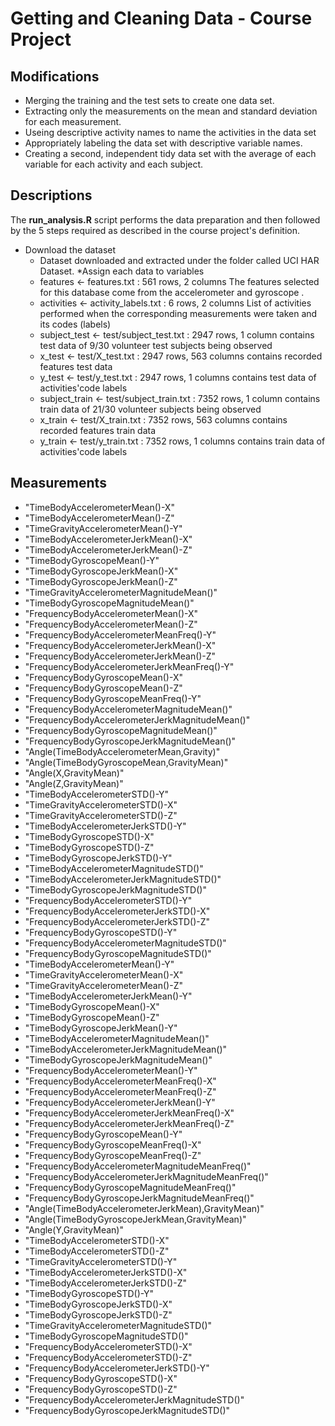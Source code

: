 # Getting and Cleaning Data - Course Project


## Modifications
- Merging the training and the test sets to create one data set.
- Extracting only the measurements on the mean and standard deviation for each measurement.
- Useing descriptive activity names to name the activities in the data set
- Appropriately labeling the data set with descriptive variable names.
- Creating a second, independent tidy data set with the average of each variable for each activity and each subject.

## Descriptions

The **run_analysis.R** script performs the data preparation and then followed by the 5 steps required as described in the course project's definition.

* Download the dataset
  + Dataset downloaded and extracted under the folder called UCI HAR Dataset.
*Assign each data to variables
  + features <- features.txt : 561 rows, 2 columns
   The features selected for this database come from the accelerometer and gyroscope .
  + activities <- activity_labels.txt : 6 rows, 2 columns
   List of activities performed when the corresponding measurements were taken and its codes (labels)
  + subject_test <- test/subject_test.txt : 2947 rows, 1 column
   contains test data of 9/30 volunteer test subjects being observed
  + x_test <- test/X_test.txt : 2947 rows, 563 columns
   contains recorded features test data
  + y_test <- test/y_test.txt : 2947 rows, 1 columns
   contains test data of activities'code labels
  + subject_train <- test/subject_train.txt : 7352 rows, 1 column
   contains train data of 21/30 volunteer subjects being observed
  + x_train <- test/X_train.txt : 7352 rows, 563 columns
   contains recorded features train data
  + y_train <- test/y_train.txt : 7352 rows, 1 columns
   contains train data of activities'code labels


## Measurements
* "TimeBodyAccelerometerMean()-X"
* "TimeBodyAccelerometerMean()-Z"
* "TimeGravityAccelerometerMean()-Y"
* "TimeBodyAccelerometerJerkMean()-X"
* "TimeBodyAccelerometerJerkMean()-Z"
* "TimeBodyGyroscopeMean()-Y"
* "TimeBodyGyroscopeJerkMean()-X"
* "TimeBodyGyroscopeJerkMean()-Z"
* "TimeGravityAccelerometerMagnitudeMean()"
* "TimeBodyGyroscopeMagnitudeMean()"
* "FrequencyBodyAccelerometerMean()-X"
* "FrequencyBodyAccelerometerMean()-Z"
* "FrequencyBodyAccelerometerMeanFreq()-Y"
* "FrequencyBodyAccelerometerJerkMean()-X"
* "FrequencyBodyAccelerometerJerkMean()-Z"
* "FrequencyBodyAccelerometerJerkMeanFreq()-Y"
* "FrequencyBodyGyroscopeMean()-X"
* "FrequencyBodyGyroscopeMean()-Z"
* "FrequencyBodyGyroscopeMeanFreq()-Y"
* "FrequencyBodyAccelerometerMagnitudeMean()"
* "FrequencyBodyAccelerometerJerkMagnitudeMean()"
* "FrequencyBodyGyroscopeMagnitudeMean()"
* "FrequencyBodyGyroscopeJerkMagnitudeMean()"
* "Angle(TimeBodyAccelerometerMean,Gravity)"
* "Angle(TimeBodyGyroscopeMean,GravityMean)"
* "Angle(X,GravityMean)"
* "Angle(Z,GravityMean)"
* "TimeBodyAccelerometerSTD()-Y"
* "TimeGravityAccelerometerSTD()-X"
* "TimeGravityAccelerometerSTD()-Z"
* "TimeBodyAccelerometerJerkSTD()-Y"
* "TimeBodyGyroscopeSTD()-X"
* "TimeBodyGyroscopeSTD()-Z"
* "TimeBodyGyroscopeJerkSTD()-Y"
* "TimeBodyAccelerometerMagnitudeSTD()"
* "TimeBodyAccelerometerJerkMagnitudeSTD()"
* "TimeBodyGyroscopeJerkMagnitudeSTD()"
* "FrequencyBodyAccelerometerSTD()-Y"
* "FrequencyBodyAccelerometerJerkSTD()-X"
* "FrequencyBodyAccelerometerJerkSTD()-Z"
* "FrequencyBodyGyroscopeSTD()-Y"
* "FrequencyBodyAccelerometerMagnitudeSTD()"
* "FrequencyBodyGyroscopeMagnitudeSTD()"
* "TimeBodyAccelerometerMean()-Y"
* "TimeGravityAccelerometerMean()-X"
* "TimeGravityAccelerometerMean()-Z"
* "TimeBodyAccelerometerJerkMean()-Y"
* "TimeBodyGyroscopeMean()-X"
* "TimeBodyGyroscopeMean()-Z"
* "TimeBodyGyroscopeJerkMean()-Y"
* "TimeBodyAccelerometerMagnitudeMean()"
* "TimeBodyAccelerometerJerkMagnitudeMean()"
* "TimeBodyGyroscopeJerkMagnitudeMean()"
* "FrequencyBodyAccelerometerMean()-Y"
* "FrequencyBodyAccelerometerMeanFreq()-X"
* "FrequencyBodyAccelerometerMeanFreq()-Z"
* "FrequencyBodyAccelerometerJerkMean()-Y"
* "FrequencyBodyAccelerometerJerkMeanFreq()-X"
* "FrequencyBodyAccelerometerJerkMeanFreq()-Z"
* "FrequencyBodyGyroscopeMean()-Y"
* "FrequencyBodyGyroscopeMeanFreq()-X"
* "FrequencyBodyGyroscopeMeanFreq()-Z"
* "FrequencyBodyAccelerometerMagnitudeMeanFreq()"
* "FrequencyBodyAccelerometerJerkMagnitudeMeanFreq()"
* "FrequencyBodyGyroscopeMagnitudeMeanFreq()"
* "FrequencyBodyGyroscopeJerkMagnitudeMeanFreq()"
* "Angle(TimeBodyAccelerometerJerkMean),GravityMean)"
* "Angle(TimeBodyGyroscopeJerkMean,GravityMean)"
* "Angle(Y,GravityMean)"
* "TimeBodyAccelerometerSTD()-X"
* "TimeBodyAccelerometerSTD()-Z"
* "TimeGravityAccelerometerSTD()-Y"
* "TimeBodyAccelerometerJerkSTD()-X"
* "TimeBodyAccelerometerJerkSTD()-Z"
* "TimeBodyGyroscopeSTD()-Y"
* "TimeBodyGyroscopeJerkSTD()-X"
* "TimeBodyGyroscopeJerkSTD()-Z"
* "TimeGravityAccelerometerMagnitudeSTD()"
* "TimeBodyGyroscopeMagnitudeSTD()"
* "FrequencyBodyAccelerometerSTD()-X"
* "FrequencyBodyAccelerometerSTD()-Z"
* "FrequencyBodyAccelerometerJerkSTD()-Y"
* "FrequencyBodyGyroscopeSTD()-X"
* "FrequencyBodyGyroscopeSTD()-Z"
* "FrequencyBodyAccelerometerJerkMagnitudeSTD()"
* "FrequencyBodyGyroscopeJerkMagnitudeSTD()"


